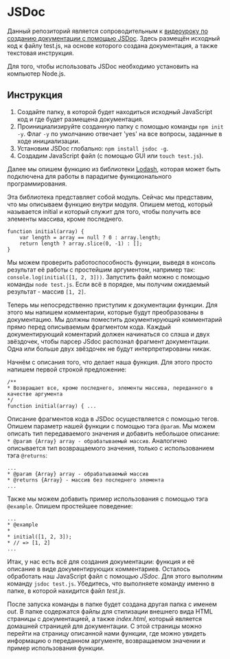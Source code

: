 # JSDoc

Данный репозиторий является сопроводительным к [видеоуроку по созданию документации с помощью JSDoc](https://www.youtube.com/watch?v=fDhpBp1DZbE). Здесь размещён исходный код к файлу test.js, на основе которого создана документация, а также текстовая инструкция.

Для того, чтобы использовать JSDoc необходимо установить на компьютер Node.js. 

## Инструкция

1. Создайте папку, в которой будет находиться исходный JavaScript код и где будет размещена документация.
2. Проинициализируйте созданную папку с помощью команды `npm init -y`. Флаг `-y` по умолчанию отвечает 'yes' на все вопросы, заданные в ходе инициализации.
3. Установим JSDoc глобально: `npm install jsdoc -g`.
4. Создадим JavaScript файл (с помощью GUI или `touch test.js`).

Далее мы опишем функцию из библиотеки [Lodash](https://lodash.com/), которая может быть подключена для работы в парадигме функционального программирования.

Эта библиотека представляет собой модуль. Сейчас мы представим, что мы описываем функцию внутри модуля. Опишем метод, который называется initial и который служит для того, чтобы получить все элементы массива, кроме последнего.

```
function initial(array) {
	var length = array == null ? 0 : array.length;
	return length ? array.slice(0, -1) : [];
}
```

Мы можем проверить работоспособность функции, выведя в консоль результат её работы с простейшим аргументом, например так: `console.log(initial([1, 2, 3]))`. Запустить файл можно с помощью команды `node test.js`. Если всё в порядке, мы получим ожидаемый результат - массив `[1, 2]`.

Теперь мы непосредственно приступим к документации функции. Для этого мы напишем комментарии, которые будут преобразованы в документацию.
Мы должны поместить документирующий комментарий прямо перед описываемым фрагментом кода.
Каждый документирующий коментарий должен начинаться со слэша и двух звёздочек, чтобы парсер JSdoc распознал фрагмент документации. Одна или больше двух звёздочек не будут интерпретированы никак.

Начнём с описания того, что делает наша функция. Для этого просто напишем первой строкой предложение:

```
/**
* Возвращает все, кроме последнего, элементы массива, переданного в качестве аргумента
*/
function initial(array) { ...
```

Описание фрагментов кода в JSDoc осуществляется с помощью тегов. Опишем параметр нашей функции с помощью тэга `@param`. Мы можем описать тип передаваемого значения и добавить небольшое описание: `* @param {Array} array - обрабатываемый массив`. Аналогично описывается тип возвращаемого значения, только с использованием тэга `@returns`:

```
...
* @param {Array} array - обрабатываемый массив
* @returns {Array} - массив без последнего элемента
...
```

Также мы можем добавить пример использования с помощью тэга `@example`. Опишем простейшее поведение:

```
... 
* @example
*
* initial([1, 2, 3]);
* // => [1, 2]
...
```

Итак, у нас есть всё для создания документации: функция и её описание в виде документирующих комментариев. Осталось обработать наш JavaScript файл с помощью *JSdoc*. Для этого выполним команду `jsdoc test.js`. Убедитесь, что выполняете команду именно в папке, в которой нахидится файл *test.js*.

После запуска команды в папке будет создана другая папка с именем *out*. В папке содержатся файлы для стилизации внешнего вида HTML страницы с документацией, а также *index.html*, который является домашней страницей для документации. С этой страницы можно перейти на страницу описанной нами функции, где можно увидеть информацию о переданном аргументе, возвращаемом значении и пример использования функции.